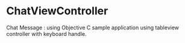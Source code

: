 # ChatViewController
Chat Message : using Objective C sample application using tableview controller with keyboard handle. 


